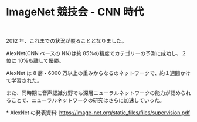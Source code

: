 # ImageNet 競技会 - CNN 時代

<br/>

2012 年、これまでの状況が覆ることとなりました。

AlexNet(CNN ベースの NN)は約 85%の精度でカテゴリーの予測に成功し、２位に 10%も離して優勝。

AlexNet は 8 層・6000 万以上の重みからなるのネットワークで、約１週間かけて学習された。

また、同時期に音声認識分野でも深層ニューラルネットワークの能力が認められることで、ニューラルネットワークの研究はさらに加速していった。

\* AlexNet の発表資料: https://image-net.org/static_files/files/supervision.pdf

<!--

AlexNetの発表資料を添付しておきます。今の僕らぐらいの知識があれば結構理解できるので、ぜひ１度目を通して置くことをお勧めします。

-->
